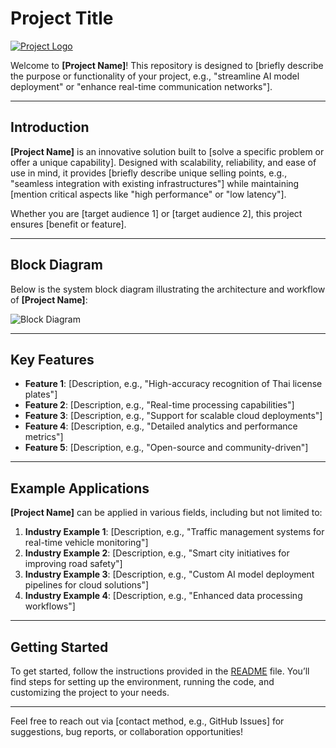 # Project Title

[![Project Logo](https://via.placeholder.com/150)](https://your_project_logo_url_here.com)

Welcome to **[Project Name]**! This repository is designed to [briefly describe the purpose or functionality of your project, e.g., "streamline AI model deployment" or "enhance real-time communication networks"].

---

## Introduction

**[Project Name]** is an innovative solution built to [solve a specific problem or offer a unique capability]. Designed with scalability, reliability, and ease of use in mind, it provides [briefly describe unique selling points, e.g., "seamless integration with existing infrastructures"] while maintaining [mention critical aspects like "high performance" or "low latency"].

Whether you are [target audience 1] or [target audience 2], this project ensures [benefit or feature].

---

## Block Diagram

Below is the system block diagram illustrating the architecture and workflow of **[Project Name]**:

![Block Diagram](https://via.placeholder.com/600x400)

---

## Key Features

- **Feature 1**: [Description, e.g., "High-accuracy recognition of Thai license plates"]
- **Feature 2**: [Description, e.g., "Real-time processing capabilities"]
- **Feature 3**: [Description, e.g., "Support for scalable cloud deployments"]
- **Feature 4**: [Description, e.g., "Detailed analytics and performance metrics"]
- **Feature 5**: [Description, e.g., "Open-source and community-driven"]

---

## Example Applications

**[Project Name]** can be applied in various fields, including but not limited to:

1. **Industry Example 1**: [Description, e.g., "Traffic management systems for real-time vehicle monitoring"]
2. **Industry Example 2**: [Description, e.g., "Smart city initiatives for improving road safety"]
3. **Industry Example 3**: [Description, e.g., "Custom AI model deployment pipelines for cloud solutions"]
4. **Industry Example 4**: [Description, e.g., "Enhanced data processing workflows"]

---

## Getting Started

To get started, follow the instructions provided in the [README](README.md) file. You’ll find steps for setting up the environment, running the code, and customizing the project to your needs.

---

Feel free to reach out via [contact method, e.g., GitHub Issues] for suggestions, bug reports, or collaboration opportunities!

